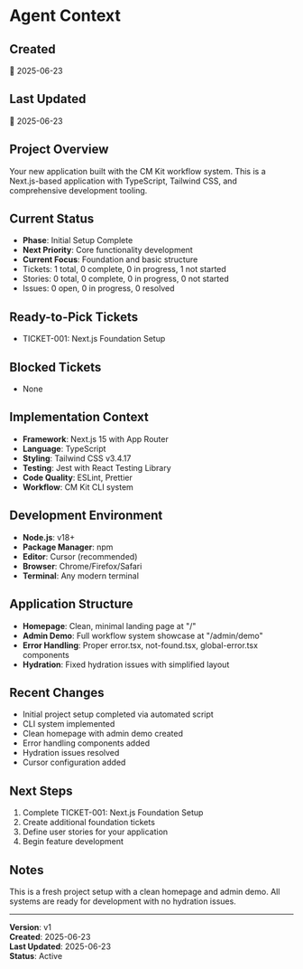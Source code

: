 # Agent Context

## Created
📅 2025-06-23

## Last Updated
📅 2025-06-23

## Project Overview
Your new application built with the CM Kit workflow system. This is a Next.js-based application with TypeScript, Tailwind CSS, and comprehensive development tooling.

## Current Status
- **Phase**: Initial Setup Complete
- **Next Priority**: Core functionality development
- **Current Focus**: Foundation and basic structure
- Tickets: 1 total, 0 complete, 0 in progress, 1 not started
- Stories: 0 total, 0 complete, 0 in progress, 0 not started
- Issues: 0 open, 0 in progress, 0 resolved

## Ready-to-Pick Tickets
- TICKET-001: Next.js Foundation Setup

## Blocked Tickets
- None

## Implementation Context
- **Framework**: Next.js 15 with App Router
- **Language**: TypeScript
- **Styling**: Tailwind CSS v3.4.17
- **Testing**: Jest with React Testing Library
- **Code Quality**: ESLint, Prettier
- **Workflow**: CM Kit CLI system

## Development Environment
- **Node.js**: v18+
- **Package Manager**: npm
- **Editor**: Cursor (recommended)
- **Browser**: Chrome/Firefox/Safari
- **Terminal**: Any modern terminal

## Application Structure
- **Homepage**: Clean, minimal landing page at "/"
- **Admin Demo**: Full workflow system showcase at "/admin/demo"
- **Error Handling**: Proper error.tsx, not-found.tsx, global-error.tsx components
- **Hydration**: Fixed hydration issues with simplified layout

## Recent Changes
- Initial project setup completed via automated script
- CLI system implemented
- Clean homepage with admin demo created
- Error handling components added
- Hydration issues resolved
- Cursor configuration added

## Next Steps
1. Complete TICKET-001: Next.js Foundation Setup
2. Create additional foundation tickets
3. Define user stories for your application
4. Begin feature development

## Notes
This is a fresh project setup with a clean homepage and admin demo. All systems are ready for development with no hydration issues.

---

**Version**: v1  
**Created**: 2025-06-23  
**Last Updated**: 2025-06-23  
**Status**: Active